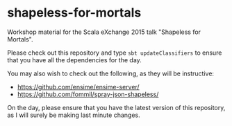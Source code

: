# shapeless-for-mortals

Workshop material for the Scala eXchange 2015 talk "Shapeless for Mortals".

Please check out this repository and type `sbt updateClassifiers` to ensure that you have all the dependencies for the day.

You may also wish to check out the following, as they will be instructive:

- https://github.com/ensime/ensime-server/
- https://github.com/fommil/spray-json-shapeless/

On the day, please ensure that you have the latest version of this repository, as I will surely be making last minute changes.
